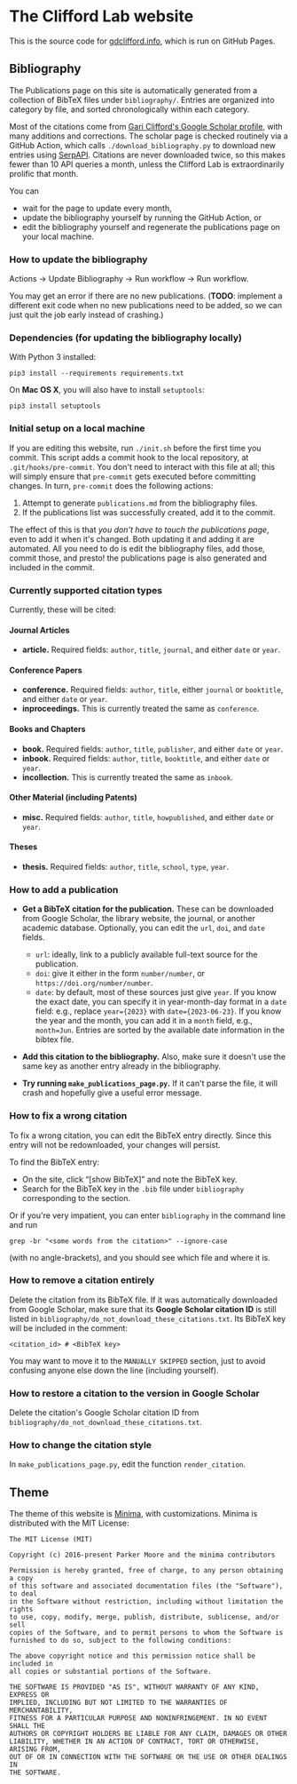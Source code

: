 # The Clifford Lab website

This is the source code for [gdclifford.info](gdclifford.info), which is run on GitHub Pages.

## Bibliography

The Publications page on this site is automatically generated
from a collection of BibTeX files under `bibliography/`.
Entries are organized into category by file, and 
sorted chronologically within each category.

Most of the citations come from [Gari Clifford's Google Scholar profile](https://scholar.google.com/citations?user=VwYoZ6gAAAAJ), with many additions and corrections. The scholar page is checked routinely
via a GitHub Action, which calls `./download_bibliography.py` to
download new entries using [SerpAPI](https://serpapi.com/).
Citations are never downloaded twice, so this makes fewer than 10 API queries a month,
unless the Clifford Lab is extraordinarily prolific that month.

You can
- wait for the page to update every month,
- update the bibliography yourself by running the GitHub Action, or
- edit the bibliography yourself and regenerate the publications page on your local machine.

### How to update the bibliography

Actions -> Update Bibliography -> Run workflow -> Run workflow.

You may get an error if there are no new publications. (**TODO**: implement a different exit code when no new publications need to be added, so we can just quit the job early instead of crashing.)

### Dependencies (for updating the bibliography locally)

With Python 3 installed:
```
pip3 install --requirements requirements.txt
```
On **Mac OS X**, you will also have to install `setuptools`:
````
pip3 install setuptools
````

### Initial setup on a local machine

If you are editing this website, run `./init.sh` before the first
time you commit. This script adds a commit hook to the local repository,
at `.git/hooks/pre-commit`. You don't need to interact with this file at all;
this will simply ensure that `pre-commit` gets executed before
committing changes.
In turn, `pre-commit` does the following actions:

1. Attempt to generate `publications.md` from the bibliography files.
2. If the publications list was successfully created, add it to the commit.

The effect of this is that *you don't have to touch the publications page*,
even to add it when it's changed. Both updating it and adding it
are automated. All you need to do is edit the bibliography files, add those,
commit those, and presto! the publications page is also generated and
included in the commit.

### Currently supported citation types

Currently, these will be cited:

#### Journal Articles

  - **article.** Required fields: `author`, `title`, `journal`, and either `date` or `year`.

#### Conference Papers

  - **conference.** Required fields: `author`, `title`, either `journal` or `booktitle`, and either `date` or `year`.
  - **inproceedings.** This is currently treated the same as `conference`.

#### Books and Chapters

  - **book.** Required fields: `author`, `title`, `publisher`, and either `date` or `year`.
  - **inbook.** Required fields: `author`, `title`, `booktitle`, and either `date` or `year`.
  - **incollection.** This is currently treated the same as `inbook`.

#### Other Material (including Patents)

  - **misc.** Required fields: `author`, `title`, `howpublished`, and either `date` or `year`.

#### Theses

  - **thesis.** Required fields: `author`, `title`, `school`, `type`, `year`.

### How to add a publication

- **Get a BibTeX citation for the publication.** These can be downloaded from
  Google Scholar, the library website, the journal, or another academic
  database. Optionally, you can edit the `url`, `doi`, and `date` fields.
  
  - `url`: ideally, link to a publicly available full-text source for the publication.
  - `doi`: give it either in the form `number/number`, or `https://doi.org/number/number`.
  - `date`: by default, most of these sources just give `year`.
    If you know the exact date, you can specify it in year-month-day format
    in a `date` field: e.g., 
    replace `year={2023}` with `date={2023-06-23}`.
    If you know the year and the month, you can add it in a `month` field,
    e.g., `month=Jun`.
    Entries are sorted by the available date information in the bibtex file.

- **Add this citation to the bibliography.** Also, make sure it doesn't use the same
    key as another entry already in the bibliography.

- **Try running `make_publications_page.py`.**
   If it can't parse the file, it will crash and hopefully give a useful error message.

### How to fix a wrong citation

To fix a wrong citation, you can edit the BibTeX entry directly. Since this entry will not be redownloaded,
your changes will persist.

To find the BibTeX entry:
- On the site, click “\[show BibTeX\]” and note the BibTeX key.
- Search for the BibTeX key in the `.bib` file under `bibliography` corresponding to the section.

Or if you're very impatient, you can enter `bibliography` in the command line and run
```
grep -br "<some words from the citation>" --ignore-case
```
(with no angle-brackets), and you should see which file and where it is.

### How to remove a citation entirely

Delete the citation from its BibTeX file. If it was automatically downloaded from Google Scholar, make sure that its **Google Scholar citation ID** is still listed in `bibliography/do_not_download_these_citations.txt`. Its BibTeX key will be included in the comment:
```
<citation_id> # <BibTeX key>
```
You may want to move it to the `MANUALLY SKIPPED` section, just to avoid confusing anyone else down the line (including yourself).

### How to restore a citation to the version in Google Scholar

Delete the citation's Google Scholar citation ID from `bibliography/do_not_download_these_citations.txt`.

### How to change the citation style

In `make_publications_page.py`, edit the function `render_citation`.

## Theme

The theme of this website is [Minima](https://jekyll.github.io/minima/),
with customizations. Minima is distributed with the MIT License:

```
The MIT License (MIT)

Copyright (c) 2016-present Parker Moore and the minima contributors

Permission is hereby granted, free of charge, to any person obtaining a copy
of this software and associated documentation files (the "Software"), to deal
in the Software without restriction, including without limitation the rights
to use, copy, modify, merge, publish, distribute, sublicense, and/or sell
copies of the Software, and to permit persons to whom the Software is
furnished to do so, subject to the following conditions:

The above copyright notice and this permission notice shall be included in
all copies or substantial portions of the Software.

THE SOFTWARE IS PROVIDED "AS IS", WITHOUT WARRANTY OF ANY KIND, EXPRESS OR
IMPLIED, INCLUDING BUT NOT LIMITED TO THE WARRANTIES OF MERCHANTABILITY,
FITNESS FOR A PARTICULAR PURPOSE AND NONINFRINGEMENT. IN NO EVENT SHALL THE
AUTHORS OR COPYRIGHT HOLDERS BE LIABLE FOR ANY CLAIM, DAMAGES OR OTHER
LIABILITY, WHETHER IN AN ACTION OF CONTRACT, TORT OR OTHERWISE, ARISING FROM,
OUT OF OR IN CONNECTION WITH THE SOFTWARE OR THE USE OR OTHER DEALINGS IN
THE SOFTWARE.
```
